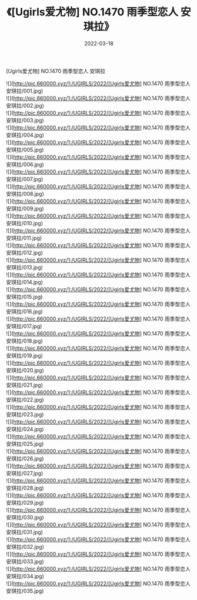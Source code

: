 ﻿---
layout: post
title:  《[Ugirls爱尤物] NO.1470 雨季型恋人 安琪拉》
date:   2022-03-18
img: http://pic.660000.xyz/1:/UGIRLS/2022/[Ugirls爱尤物] NO.1470 雨季型恋人 安琪拉/000.jpg
categories: [美女, 清纯, 唯美]
---

[Ugirls爱尤物] NO.1470 雨季型恋人 安琪拉

 ![](http://pic.660000.xyz/1:/UGIRLS/2022/[Ugirls爱尤物] NO.1470 雨季型恋人 安琪拉/001.jpg) <br>![](http://pic.660000.xyz/1:/UGIRLS/2022/[Ugirls爱尤物] NO.1470 雨季型恋人 安琪拉/002.jpg) <br>![](http://pic.660000.xyz/1:/UGIRLS/2022/[Ugirls爱尤物] NO.1470 雨季型恋人 安琪拉/003.jpg) <br>![](http://pic.660000.xyz/1:/UGIRLS/2022/[Ugirls爱尤物] NO.1470 雨季型恋人 安琪拉/004.jpg) <br>![](http://pic.660000.xyz/1:/UGIRLS/2022/[Ugirls爱尤物] NO.1470 雨季型恋人 安琪拉/005.jpg) <br>![](http://pic.660000.xyz/1:/UGIRLS/2022/[Ugirls爱尤物] NO.1470 雨季型恋人 安琪拉/006.jpg) <br>![](http://pic.660000.xyz/1:/UGIRLS/2022/[Ugirls爱尤物] NO.1470 雨季型恋人 安琪拉/007.jpg) <br>![](http://pic.660000.xyz/1:/UGIRLS/2022/[Ugirls爱尤物] NO.1470 雨季型恋人 安琪拉/008.jpg) <br>![](http://pic.660000.xyz/1:/UGIRLS/2022/[Ugirls爱尤物] NO.1470 雨季型恋人 安琪拉/009.jpg) <br>![](http://pic.660000.xyz/1:/UGIRLS/2022/[Ugirls爱尤物] NO.1470 雨季型恋人 安琪拉/010.jpg) <br>![](http://pic.660000.xyz/1:/UGIRLS/2022/[Ugirls爱尤物] NO.1470 雨季型恋人 安琪拉/011.jpg) <br>![](http://pic.660000.xyz/1:/UGIRLS/2022/[Ugirls爱尤物] NO.1470 雨季型恋人 安琪拉/012.jpg) <br>![](http://pic.660000.xyz/1:/UGIRLS/2022/[Ugirls爱尤物] NO.1470 雨季型恋人 安琪拉/013.jpg) <br>![](http://pic.660000.xyz/1:/UGIRLS/2022/[Ugirls爱尤物] NO.1470 雨季型恋人 安琪拉/014.jpg) <br>![](http://pic.660000.xyz/1:/UGIRLS/2022/[Ugirls爱尤物] NO.1470 雨季型恋人 安琪拉/015.jpg) <br>![](http://pic.660000.xyz/1:/UGIRLS/2022/[Ugirls爱尤物] NO.1470 雨季型恋人 安琪拉/016.jpg) <br>![](http://pic.660000.xyz/1:/UGIRLS/2022/[Ugirls爱尤物] NO.1470 雨季型恋人 安琪拉/017.jpg) <br>![](http://pic.660000.xyz/1:/UGIRLS/2022/[Ugirls爱尤物] NO.1470 雨季型恋人 安琪拉/018.jpg) <br>![](http://pic.660000.xyz/1:/UGIRLS/2022/[Ugirls爱尤物] NO.1470 雨季型恋人 安琪拉/019.jpg) <br>![](http://pic.660000.xyz/1:/UGIRLS/2022/[Ugirls爱尤物] NO.1470 雨季型恋人 安琪拉/020.jpg) <br>![](http://pic.660000.xyz/1:/UGIRLS/2022/[Ugirls爱尤物] NO.1470 雨季型恋人 安琪拉/021.jpg) <br>![](http://pic.660000.xyz/1:/UGIRLS/2022/[Ugirls爱尤物] NO.1470 雨季型恋人 安琪拉/022.jpg) <br>![](http://pic.660000.xyz/1:/UGIRLS/2022/[Ugirls爱尤物] NO.1470 雨季型恋人 安琪拉/023.jpg) <br>![](http://pic.660000.xyz/1:/UGIRLS/2022/[Ugirls爱尤物] NO.1470 雨季型恋人 安琪拉/024.jpg) <br>![](http://pic.660000.xyz/1:/UGIRLS/2022/[Ugirls爱尤物] NO.1470 雨季型恋人 安琪拉/025.jpg) <br>![](http://pic.660000.xyz/1:/UGIRLS/2022/[Ugirls爱尤物] NO.1470 雨季型恋人 安琪拉/026.jpg) <br>![](http://pic.660000.xyz/1:/UGIRLS/2022/[Ugirls爱尤物] NO.1470 雨季型恋人 安琪拉/027.jpg) <br>![](http://pic.660000.xyz/1:/UGIRLS/2022/[Ugirls爱尤物] NO.1470 雨季型恋人 安琪拉/028.jpg) <br>![](http://pic.660000.xyz/1:/UGIRLS/2022/[Ugirls爱尤物] NO.1470 雨季型恋人 安琪拉/029.jpg) <br>![](http://pic.660000.xyz/1:/UGIRLS/2022/[Ugirls爱尤物] NO.1470 雨季型恋人 安琪拉/030.jpg) <br>![](http://pic.660000.xyz/1:/UGIRLS/2022/[Ugirls爱尤物] NO.1470 雨季型恋人 安琪拉/031.jpg) <br>![](http://pic.660000.xyz/1:/UGIRLS/2022/[Ugirls爱尤物] NO.1470 雨季型恋人 安琪拉/032.jpg) <br>![](http://pic.660000.xyz/1:/UGIRLS/2022/[Ugirls爱尤物] NO.1470 雨季型恋人 安琪拉/033.jpg) <br>![](http://pic.660000.xyz/1:/UGIRLS/2022/[Ugirls爱尤物] NO.1470 雨季型恋人 安琪拉/034.jpg) <br>![](http://pic.660000.xyz/1:/UGIRLS/2022/[Ugirls爱尤物] NO.1470 雨季型恋人 安琪拉/035.jpg) <br>